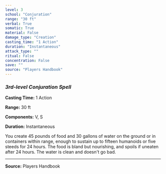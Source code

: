 ```yaml
---
level: 3
school: "Conjuration"
range: "30 ft"
verbal: True
somatic: True
material: False
damage_type: "Creation"
casting_time: "1 Action"
duration: "Instantaneous"
attack_type: ""
ritual: False
concentration: False
save: ""
source: "Players Handbook"
---
```


### *3rd-level Conjuration Spell*

**Casting Time:** 1 Action

**Range:** 30 ft

**Components:** V, S

**Duration:** Instantaneous

You create 45 pounds of food and 30 gallons of water on the ground or in containers within range, enough to sustain up to fifteen humanoids or five steeds for 24 hours. The food is bland but nourishing, and spoils if uneaten after 24 hours. The water is clean and doesn't go bad.

---
**Source:** Players Handbook

